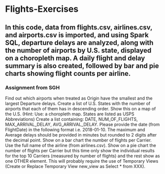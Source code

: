 # Flights-Exercises
## In this code, data from flights.csv, airlines.csv, and airports.csv is imported, and using Spark SQL, departure delays are analyzed, along with the number of airports by U.S. state, displayed on a choropleth map. A daily flight and delay summary is also created, followed by bar and pie charts showing flight counts per airline.
### Assignment from SGH
Find out which airports when treated as Origin have the smallest and the largest Departure delays.
Create a list of U.S. States with the number of airports that each of them has in descending order. Show this on a map of the U.S. (Hint: Use: a choropleth map. States are listed as USPS Abbreviations)
Create a list containing: DATE, NUM_OF_FLIGHTS, MAX_ARRIVAL_DELAY, AVG_ARRIVAL_DELAY. Please provide the date (from FlightDate) in the following format i.e. 2018-01-10. The maximum and Average delays should be provided in minutes but rounded to 2 digits after the decimal point.
Show on a bar chart the number of flights per Carrier. Use the full name of the airline (from airlines.csv).
Show on a pie chart the number of flights per Carrier but this time only show the individual results for the top 10 Carriers (measured by number of flights) and the rest show as one OTHER element. This will probably require the use of Temporary Views (Create or Replace Temporary View new_view as Select * from XXX). 
